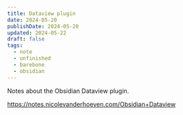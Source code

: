```yaml
---
title: Dataview plugin
date: 2024-05-20
publishDate: 2024-05-20
updated: 2024-05-22
draft: false
tags:
  - note
  - unfinished
  - barebone
  - obsidian
---
```

 
Notes about the Obsidian Dataview plugin.

https://notes.nicolevanderhoeven.com/Obsidian+Dataview